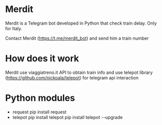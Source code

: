 # Merdit
Merdit is a Telegram bot developed in Python that check train delay.
Only for Italy.

Contact Merdit (https://t.me/merdit_bot) and send him a train number 

# How does it work
Merdit use viaggiatreno.it API to obtain train info
and use telepot library (https://github.com/nickoala/telepot) for telegram api interaction

# Python modules
- request 
    pip install request
- telepot 
    pip install telepot
    pip install telepot --upgrade
